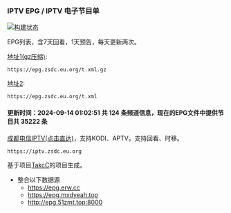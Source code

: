 ### IPTV EPG / IPTV 电子节目单 
[![构建状态](https://danzhu-01.coding.net/badges/cd-telecom-iptv/job/4743661/build.svg)](/)

EPG列表，含7天回看，1天预告，每天更新两次。

[地址1(gz压缩)](http://epg.zsdc.eu.org/t.xml.gz): 

    https://epg.zsdc.eu.org/t.xml.gz

[地址2](http://epg.zsdc.eu.org/t.xml): 

    https://epg.zsdc.eu.org/t.xml

#### 更新时间：2024-09-14 01:02:51 共 124 条频道信息，现在的EPG文件中提供节目共 35222 条

[成都电信IPTV(点击直达)](https://iptv.zsdc.eu.org)，支持KODI、APTV。支持回看、时移。

    https://iptv.zsdc.eu.org

基于项目[TakcC](https://github.com/TakcC/PHP-EPG-Docker-Server)的项目生成。
- 整合以下数据源
    - https://epg.erw.cc
    - https://epg.mxdyeah.top
    - http://epg.51zmt.top:8000
